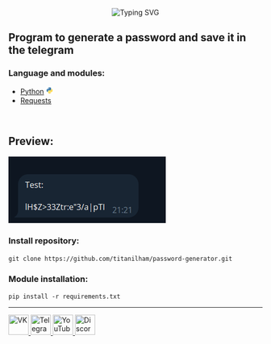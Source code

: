 <p align="center">
<img src="https://readme-typing-svg.demolab.com?font=Fira+Code&size=25&pause=1000&color=22F700&width=435&lines=Password+generator&center=true" alt="Typing SVG" />
</p>


## <div title="General information">Program to generate a password and save it in the telegram</div>

### Language and modules:

* [Python](https://www.python.org/) <img src="https://raw.githubusercontent.com/devicons/devicon/1119b9f84c0290e0f0b38982099a2bd027a48bf1/icons/python/python-original.svg" width="15" height="15" title="Python"/>
* [Requests](https://requests.readthedocs.io/en/latest/index.html) <img src="https://pypi.org/static/images/logo-small.2a411bc6.svg" width="15" height="15"/>

<br>

<h2>Preview:</h2>
<img src="https://github.com/titanilham/password-generator/blob/main/src/preview.png?raw=true" title="Preview"/>
  
 

### Install repository:
```
git clone https://github.com/titanilham/password-generator.git
```

### Module installation:                                                                              
```
pip install -r requirements.txt
```

---
<div id="badges">
  <a href="https://vk.com/aniime_guy" >
    <img src="https://img.icons8.com/?size=512&id=13977&format=png"width="40" height="40" title="VK"/>
  </a>
  <a href="https://t.me/Ilham06">
    <img src="https://img.icons8.com/?size=512&id=63306&format=png"width="40" height="40" title="Telegram"/>
  </a> 
  <a href="https://www.youtube.com/channel/UC9m1N5x0OXWihGpR50Yk35g">
   <img src="https://github.com/titanilham/titanilham/assets/86422270/51f7c427-b7b3-4591-9243-2f2c3465d742" width="40" height="40" title="YouTube"/>
  </a>
  <a href="https://discord.com/channels/1019531122239094794/1019531122239094801">
    <img src="https://www.freepnglogos.com/uploads/discord-logo-png/discord-logo-logodownload-download-logotipos-1.png" width="40" height="40" title="Discord"/>
  </a>
</div>
